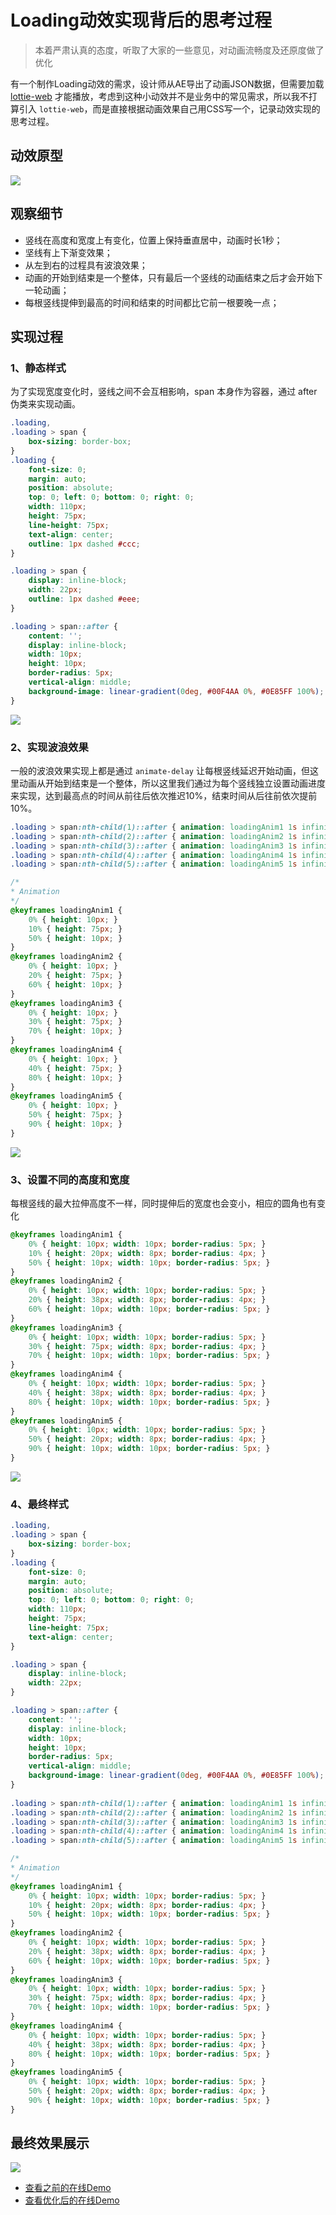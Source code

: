 # Loading动效实现背后的思考过程

> 本着严肃认真的态度，听取了大家的一些意见，对动画流畅度及还原度做了优化

有一个制作Loading动效的需求，设计师从AE导出了动画JSON数据，但需要加载 [lottie-web](https://github.com/airbnb/lottie-web) 才能播放，考虑到这种小动效并不是业务中的常见需求，所以我不打算引入 `lottie-web`，而是直接根据动画效果自己用CSS写一个，记录动效实现的思考过程。

## 动效原型

![](https://github.com/gafish/gafish.github.com/raw/master/images/loading.gif)


## 观察细节

- 竖线在高度和宽度上有变化，位置上保持垂直居中，动画时长1秒；
- 坚线有上下渐变效果；
- 从左到右的过程具有波浪效果；
- 动画的开始到结束是一个整体，只有最后一个竖线的动画结束之后才会开始下一轮动画；
- 每根竖线提伸到最高的时间和结束的时间都比它前一根要晚一点；

## 实现过程

### 1、静态样式

为了实现宽度变化时，竖线之间不会互相影响，span 本身作为容器，通过 after 伪类来实现动画。

```css
.loading,
.loading > span {
    box-sizing: border-box;
}
.loading {
    font-size: 0;
    margin: auto;
    position: absolute;
    top: 0; left: 0; bottom: 0; right: 0;
    width: 110px;
    height: 75px;
    line-height: 75px;
    text-align: center;
    outline: 1px dashed #ccc;
}

.loading > span {
    display: inline-block;
    width: 22px;
    outline: 1px dashed #eee;
}

.loading > span::after {
    content: '';
    display: inline-block;
    width: 10px;
    height: 10px;
    border-radius: 5px;
    vertical-align: middle;
    background-image: linear-gradient(0deg, #00F4AA 0%, #0E85FF 100%);
}
```

![](https://github.com/gafish/gafish.github.com/raw/master/images/Jietu20190704-074955.jpg)

### 2、实现波浪效果

一般的波浪效果实现上都是通过 `animate-delay` 让每根竖线延迟开始动画，但这里动画从开始到结束是一个整体，所以这里我们通过为每个竖线独立设置动画进度来实现，达到最高点的时间从前往后依次推迟10%，结束时间从后往前依次提前10%。

```css
.loading > span:nth-child(1)::after { animation: loadingAnim1 1s infinite ease; }
.loading > span:nth-child(2)::after { animation: loadingAnim2 1s infinite ease; }
.loading > span:nth-child(3)::after { animation: loadingAnim3 1s infinite ease; }
.loading > span:nth-child(4)::after { animation: loadingAnim4 1s infinite ease; }
.loading > span:nth-child(5)::after { animation: loadingAnim5 1s infinite ease; }

/*
* Animation
*/
@keyframes loadingAnim1 {
    0% { height: 10px; }
    10% { height: 75px; }
    50% { height: 10px; }
}
@keyframes loadingAnim2 {
    0% { height: 10px; }
    20% { height: 75px; }
    60% { height: 10px; }
}
@keyframes loadingAnim3 {
    0% { height: 10px; }
    30% { height: 75px; }
    70% { height: 10px; }
}
@keyframes loadingAnim4 {
    0% { height: 10px; }
    40% { height: 75px; }
    80% { height: 10px; }
}
@keyframes loadingAnim5 {
    0% { height: 10px; }
    50% { height: 75px; }
    90% { height: 10px; }
}
```

![](https://github.com/gafish/gafish.github.com/raw/master/images/Jietu20190704-091232.gif)

### 3、设置不同的高度和宽度

每根竖线的最大拉伸高度不一样，同时提伸后的宽度也会变小，相应的圆角也有变化

```css
@keyframes loadingAnim1 {
    0% { height: 10px; width: 10px; border-radius: 5px; }
    10% { height: 20px; width: 8px; border-radius: 4px; }
    50% { height: 10px; width: 10px; border-radius: 5px; }
}
@keyframes loadingAnim2 {
    0% { height: 10px; width: 10px; border-radius: 5px; }
    20% { height: 38px; width: 8px; border-radius: 4px; }
    60% { height: 10px; width: 10px; border-radius: 5px; }
}
@keyframes loadingAnim3 {
    0% { height: 10px; width: 10px; border-radius: 5px; }
    30% { height: 75px; width: 8px; border-radius: 4px; }
    70% { height: 10px; width: 10px; border-radius: 5px; }
}
@keyframes loadingAnim4 {
    0% { height: 10px; width: 10px; border-radius: 5px; }
    40% { height: 38px; width: 8px; border-radius: 4px; }
    80% { height: 10px; width: 10px; border-radius: 5px; }
}
@keyframes loadingAnim5 {
    0% { height: 10px; width: 10px; border-radius: 5px; }
    50% { height: 20px; width: 8px; border-radius: 4px; }
    90% { height: 10px; width: 10px; border-radius: 5px; }
}
```

![](https://github.com/gafish/gafish.github.com/raw/master/images/Jietu20190704-090944.gif)

### 4、最终样式

```css
.loading,
.loading > span {
    box-sizing: border-box;
}
.loading {
    font-size: 0;
    margin: auto;
    position: absolute;
    top: 0; left: 0; bottom: 0; right: 0;
    width: 110px;
    height: 75px;
    line-height: 75px;
    text-align: center;
}

.loading > span {
    display: inline-block;
    width: 22px;
}

.loading > span::after {
    content: '';
    display: inline-block;
    width: 10px;
    height: 10px;
    border-radius: 5px;
    vertical-align: middle;
    background-image: linear-gradient(0deg, #00F4AA 0%, #0E85FF 100%);
}
    
.loading > span:nth-child(1)::after { animation: loadingAnim1 1s infinite; }
.loading > span:nth-child(2)::after { animation: loadingAnim2 1s infinite; }
.loading > span:nth-child(3)::after { animation: loadingAnim3 1s infinite; }
.loading > span:nth-child(4)::after { animation: loadingAnim4 1s infinite; }
.loading > span:nth-child(5)::after { animation: loadingAnim5 1s infinite; }

/*
* Animation
*/
@keyframes loadingAnim1 {
    0% { height: 10px; width: 10px; border-radius: 5px; }
    10% { height: 20px; width: 8px; border-radius: 4px; }
    50% { height: 10px; width: 10px; border-radius: 5px; }
}
@keyframes loadingAnim2 {
    0% { height: 10px; width: 10px; border-radius: 5px; }
    20% { height: 38px; width: 8px; border-radius: 4px; }
    60% { height: 10px; width: 10px; border-radius: 5px; }
}
@keyframes loadingAnim3 {
    0% { height: 10px; width: 10px; border-radius: 5px; }
    30% { height: 75px; width: 8px; border-radius: 4px; }
    70% { height: 10px; width: 10px; border-radius: 5px; }
}
@keyframes loadingAnim4 {
    0% { height: 10px; width: 10px; border-radius: 5px; }
    40% { height: 38px; width: 8px; border-radius: 4px; }
    80% { height: 10px; width: 10px; border-radius: 5px; }
}
@keyframes loadingAnim5 {
    0% { height: 10px; width: 10px; border-radius: 5px; }
    50% { height: 20px; width: 8px; border-radius: 4px; }
    90% { height: 10px; width: 10px; border-radius: 5px; }
}
```

## 最终效果展示

![](https://github.com/gafish/gafish.github.com/raw/master/images/Jietu20190704-093059.gif)

- [查看之前的在线Demo](http://gafish.github.io/demo/loading.html)
- [查看优化后的在线Demo](http://gafish.github.io/demo/loading2.html)